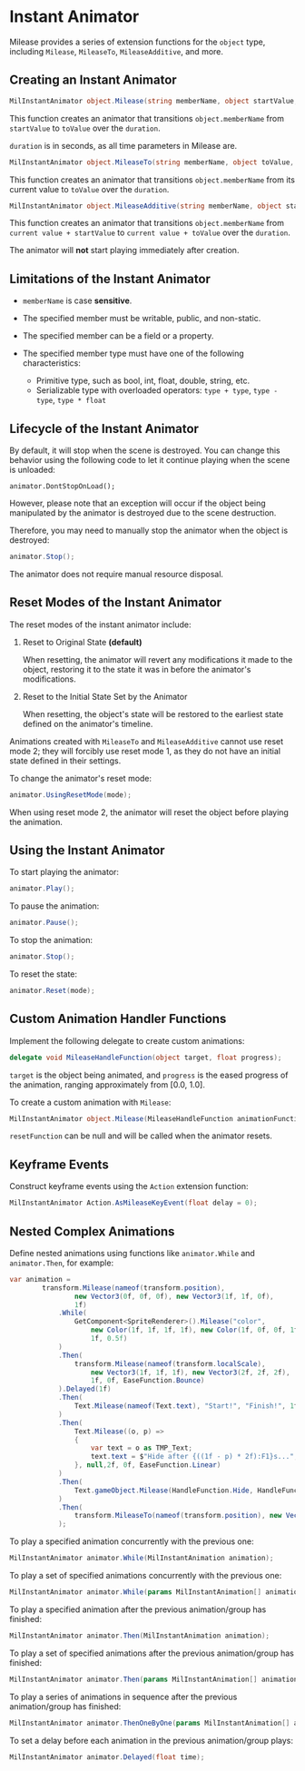# Instant Animator

Milease provides a series of extension functions for the `object` type, including `Milease`, `MileaseTo`, `MileaseAdditive`, and more.

## Creating an Instant Animator

```c#
MilInstantAnimator object.Milease(string memberName, object startValue, object toValue, float duration);
```

This function creates an animator that transitions `object.memberName` from `startValue` to `toValue` over the `duration`.

`duration` is in seconds, as all time parameters in Milease are.

```c#
MilInstantAnimator object.MileaseTo(string memberName, object toValue, float duration);
```

This function creates an animator that transitions `object.memberName` from its current value to `toValue` over the `duration`.

```c#
MilInstantAnimator object.MileaseAdditive(string memberName, object startValue, object toValue, float duration);
```

This function creates an animator that transitions `object.memberName` from `current value + startValue` to `current value + toValue` over the `duration`.

The animator will **not** start playing immediately after creation.

## Limitations of the Instant Animator

* `memberName` is case **sensitive**.

* The specified member must be writable, public, and non-static.

* The specified member can be a field or a property.
* The specified member type must have one of the following characteristics:
  * Primitive type, such as bool, int, float, double, string, etc.
  * Serializable type with overloaded operators: `type + type`, `type - type`, `type * float`

## Lifecycle of the Instant Animator

By default, it will stop when the scene is destroyed. You can change this behavior using the following code to let it continue playing when the scene is unloaded:

```
animator.DontStopOnLoad();
```

However, please note that an exception will occur if the object being manipulated by the animator is destroyed due to the scene destruction.

Therefore, you may need to manually stop the animator when the object is destroyed:

```c#
animator.Stop();
```

The animator does not require manual resource disposal.

## Reset Modes of the Instant Animator

The reset modes of the instant animator include:

1. Reset to Original State **(default)**

   When resetting, the animator will revert any modifications it made to the object, restoring it to the state it was in before the animator's modifications.

2. Reset to the Initial State Set by the Animator

   When resetting, the object's state will be restored to the earliest state defined on the animator's timeline.

Animations created with `MileaseTo` and `MileaseAdditive` cannot use reset mode 2; they will forcibly use reset mode 1, as they do not have an initial state defined in their settings.

To change the animator's reset mode:

```c#
animator.UsingResetMode(mode);
```

When using reset mode 2, the animator will reset the object before playing the animation.

## Using the Instant Animator

To start playing the animator:

```c#
animator.Play();
```

To pause the animation:

```c#
animator.Pause();
```

To stop the animation:

```c#
animator.Stop();
```

To reset the state:

```c#
animator.Reset(mode);
```

## Custom Animation Handler Functions

Implement the following delegate to create custom animations:

```c#
delegate void MileaseHandleFunction(object target, float progress);
```

`target` is the object being animated, and `progress` is the eased progress of the animation, ranging approximately from [0.0, 1.0].

To create a custom animation with `Milease`:

```c#
MilInstantAnimator object.Milease(MileaseHandleFunction animationFunction, MileaseHandleFunction resetFunction, float duration);
```

`resetFunction` can be null and will be called when the animator resets.

## Keyframe Events

Construct keyframe events using the `Action` extension function:

```c#
MilInstantAnimator Action.AsMileaseKeyEvent(float delay = 0);
```

## Nested Complex Animations

Define nested animations using functions like `animator.While` and `animator.Then`, for example:

```c#
var animation =
        transform.Milease(nameof(transform.position),
                new Vector3(0f, 0f, 0f), new Vector3(1f, 1f, 0f),
                1f)
            .While(
                GetComponent<SpriteRenderer>().Milease("color",
                    new Color(1f, 1f, 1f, 1f), new Color(1f, 0f, 0f, 1f),
                    1f, 0.5f)
            )
            .Then(
                transform.Milease(nameof(transform.localScale),
                    new Vector3(1f, 1f, 1f), new Vector3(2f, 2f, 2f),
                    1f, 0f, EaseFunction.Bounce)
            ).Delayed(1f)
            .Then(
                Text.Milease(nameof(Text.text), "Start!", "Finish!", 1f)
            )
            .Then(
                Text.Milease((o, p) =>
                {
                    var text = o as TMP_Text;
                    text.text = $"Hide after {((1f - p) * 2f):F1}s...";
                }, null,2f, 0f, EaseFunction.Linear)
            )
            .Then(
                Text.gameObject.Milease(HandleFunction.Hide, HandleFunction.AutoActiveReset(Text.gameObject), 0f)
            )
            .Then(
                transform.MileaseTo(nameof(transform.position), new Vector3(0f, 0f, 0f), 1f)
            );
```

To play a specified animation concurrently with the previous one:

```c#
MilInstantAnimator animator.While(MilInstantAnimation animation);
```

To play a set of specified animations concurrently with the previous one:

```c#
MilInstantAnimator animator.While(params MilInstantAnimation[] animations);
```

To play a specified animation after the previous animation/group has finished:

```c#
MilInstantAnimator animator.Then(MilInstantAnimation animation);
```

To play a set of specified animations after the previous animation/group has finished:

```c#
MilInstantAnimator animator.Then(params MilInstantAnimation[] animations);
```

To play a series of animations in sequence after the previous animation/group has finished:

```c#
MilInstantAnimator animator.ThenOneByOne(params MilInstantAnimation[] animations);
```

To set a delay before each animation in the previous animation/group plays:

```c#
MilInstantAnimator animator.Delayed(float time);
```
